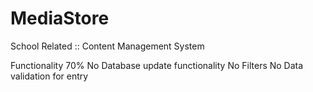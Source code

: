 # MediaStore
School Related :: Content Management System

Functionality 70%
No Database update functionality
No Filters
No Data validation for entry
